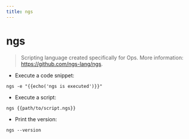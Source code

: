 ```yaml
---
title: ngs
---
```

# ngs

> Scripting language created specifically for Ops.
> More information: <https://github.com/ngs-lang/ngs>.

- Execute a code snippet:

`ngs -e "{{echo('ngs is executed')}}"`

- Execute a script:

`ngs {{path/to/script.ngs}}`

- Print the version:

`ngs --version`
